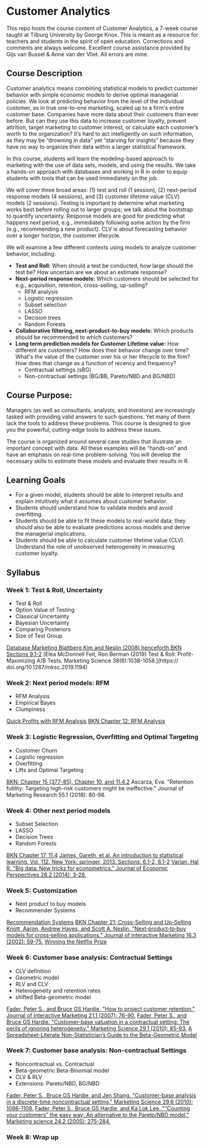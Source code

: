 # Customer Analytics

This repo hosts the course content of Customer Analytics, a 7-week course taught at Tilburg University by George Knox.  This is meant as a resource for teachers and students in the spirit of open education.  Corrections and comments are always welcome.  Excellent course assistance provided by Gijs van Bussel & Anne van der Vliet.  All errors are mine.  

## Course Description

Customer analytics means combining statistical models to predict customer behavior with simple economic models to derive optimal managerial policies. We look at predicting behavior from the level of the individual customer, as in true one-to-one marketing, scaled up to a firm's entire customer base. Companies have more data about their customers than ever before. But can they use this data to increase customer loyalty, prevent attrition, target marketing to customer interest, or calculate each customer’s worth to the organization?  It’s hard to act intelligently on such information, as they may be “drowning in data” yet “starving for insights” because they have no way to organize their data within a larger statistical framework. 

In this course, students will learn the modeling-based approach to marketing with the use of data sets, models, and using the results. We take a hands-on approach with databases and working in R in order to equip students with tools that can be used immediately on the job.

We will cover three broad areas: (1) test and roll (1 session), (2) next-period response models (4 sessions), and (3) customer lifetime value (CLV) models (2 sessions). Testing is important to determine what marketing works best before rolling out to larger groups; we talk about the bootstrap to quantify uncertainty. Response models are good for predicting what happens next period, e.g., immediately following some action by the firm (e.g., recommending a new product). CLV is about forecasting behavior over a longer horizon, the customer lifecycle.

We will examine a few different contexts using models to analyze customer behavior, including:

* **Test and Roll:** When should a test be conducted, how large should the test be?  How uncertain are we about an estimate response?
* **Next-period response models:** Which customers should be selected for e.g., acquisition, retention, cross-selling, up-selling?
  - RFM analysis
  - Logistic regression
  - Subset selection
  - LASSO
  - Decision trees
  - Random Forests
* **Collaborative filtering, next-product-to-buy models:** Which products should be recommended to which customers?
* **Long term prediction models for Customer Lifetime value:** How different are customers? How does their behavior change over time? What's the value of the customer over his or her lifecycle to the firm?  How does that change as a function of recency and frequency?  
  - Contractual settings (sBG)
  - Non-contractual settings (BG/BB, Pareto/NBD and BG/NBD)
 

## Course Purpose:

Managers (as well as consultants, analysts, and investors) are increasingly tasked with providing valid answers to such questions. Yet many of them lack the tools to address these problems. This course is designed to give you the powerful, cutting-edge tools to address these issues.

The course is organized around several case studies that illustrate an important concept with data. All these examples will be “hands-on” and have an emphasis on real-time problem-solving. You will develop the necessary skills to estimate these models and evaluate their results in R. 

## Learning Goals

* For a given model, students should be able to interpret results and explain intuitively what it assumes about customer behavior.
* Students should understand how to validate models and avoid overfitting.
* Students should be able to fit these models to real-world data; they should also be able to evaluate predictions across models and derive the managerial implications.
* Students should be able to calculate customer lifetime value (CLV).
Understand the role of unobserved heterogeneity in measuring customer loyalty.

## Syllabus

### Week 1: Test & Roll, Uncertainty

* Test & Roll
* Option Value of Testing
* Classical Uncertainty
* Bayesian Uncertainty
* Comparing Posteriors
* Size of Test Group

[Database Marketing Blattberg Kim and Neslin (2008) henceforth BKN Sections 9.1-2](http://link.springer.com/book/10.1007%2F978-0-387-72579-6)
[Elea McDonnell Feit, Ron Berman (2019) Test & Roll: Profit-Maximizing A/B Tests. Marketing Science 38(6):1038-1058.](https://
doi.org/10.1287/mksc.2019.1194)

### Week 2: Next period models: RFM

* RFM Analysis
* Empirical Bayes
* Clumpiness

[Quick Profits with RFM Analysis](http://www.dbmarketing.com/articles/Art149.htm)
[BKN Chapter 12: RFM Analysis](http://link.springer.com/book/10.1007%2F978-0-387-72579-6)

### Week 3: Logistic Regression, Overfitting and Optimal Targeting

* Customer Churn
* Logistic regression
* Overfitting
* Lifts and Optimal Targeting

[BKN: Chapter 15 (377-85), Chapter 10, and 11.4.2](http://link.springer.com/book/10.1007%2F978-0-387-72579-6)
Ascarza, Eva. "Retention futility: Targeting high-risk customers might be ineffective." Journal of Marketing Research 55.1 (2018): 80-98.

### Week 4: Other next period models

* Subset Selection
* LASSO
* Decision Trees
* Random Forests


[BKN Chapter 17, 11.4](https://link.springer.com/book/10.1007%2F978-0-387-72579-6)
[James, Gareth, et al. An introduction to statistical learning. Vol. 112. New York: springer, 2013. Sections: 6.1-2, 8.1-2](https://web.stanford.edu/~hastie/ISLR2/ISLRv2_website.pdf)
[Varian, Hal R. "Big data: New tricks for econometrics." Journal of Economic Perspectives 28.2 (2014): 3-28.](https://pubs.aeaweb.org/doi/pdf/10.1257/jep.28.2.3)

### Week 5: Customization

* Next product to buy models
* Recommender Systems

[Recommendation Systems](http://infolab.stanford.edu/~ullman/mmds/ch9.pdf)
[BKN Chapter 21: Cross-Selling and Up-Selling](https://link.springer.com/chapter/10.1007/978-0-387-72579-6_21)
[Knott, Aaron, Andrew Hayes, and Scott A. Neslin. "Next‐product‐to‐buy models for cross‐selling applications." Journal of interactive Marketing 16.3 (2002): 59-75.](https://doi.org/10.1002/dir.10038)
[Winning the Netflix Prize](https://youtu.be/ImpV70uLxyw)

### Week 6: Customer base analysis: Contractual Settings

* CLV definition
* Geometric model
* RLV and CLV
* Heterogeneity and retention rates
* shifted Beta-geometric model

[Fader, Peter S., and Bruce GS Hardie. "How to project customer retention." Journal of Interactive Marketing 21.1 (2007): 76-90.](https://faculty.wharton.upenn.edu/wp-content/uploads/2012/04/Fader_hardie_jim_07.pdf)
[Fader, Peter S., and Bruce GS Hardie. "Customer-base valuation in a contractual setting: The perils of ignoring heterogeneity." Marketing Science 29.1 (2010): 85-93.](https://doi.org/10.1287/mksc.1080.0482)
[A Spreadsheet-Literate Non-Statistician’s Guide to the Beta-Geometric Model](http://www.brucehardie.com/notes/032/)


### Week 7: Customer base analysis: Non-contractual Settings

* Noncontractual vs. Contractual
* Beta-geometric Beta-Binomial model
* CLV & RLV
* Extensions: Pareto/NBD, BG/NBD


[Fader, Peter S., Bruce GS Hardie, and Jen Shang. "Customer-base analysis in a discrete-time noncontractual setting." Marketing Science 29.6 (2010): 1086-1108.](https://doi.org/10.1287/mksc.1100.0580)
[Fader, Peter S., Bruce GS Hardie, and Ka Lok Lee. "“Counting your customers” the easy way: An alternative to the Pareto/NBD model." Marketing science 24.2 (2005): 275-284.](http://brucehardie.com/papers/018/fader_et_al_mksc_05.pdf)



### Week 8: Wrap up

